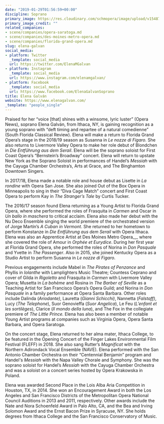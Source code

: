 ```yaml
---
date: "2019-01-29T01:56:59+00:00"
discipline: Soprano
primary_image: https://res.cloudinary.com/schmopera/image/upload/v1548726923/media/2019/01/ElenaGalvan.jpg
primary_image_credit: ""
related_companies:
- scene/companies/opera-saratoga.md
- scene/companies/des-moines-metro-opera.md
- scene/companies/florida-grand-opera.md
slug: elena-galvan
social_media:
- platform: Twitter
  _template: social_media
  url: https://twitter.com/ElenaMGalvan
- platform: Instagram
  _template: social_media
  url: https://www.instagram.com/elenamgalvan/
- platform: Facebook
  _template: social_media
  url: https://www.facebook.com/ElenaGalvanSoprano
title: Elena Galván
website: https://www.elenagalvan.com/
_template: "people_single"
---
```

Praised for her “voice \[that\] shines with a winsome, lyric luster” (Opera News), soprano Elena Galván, from Ithaca, NY, is gaining recognition as a young soprano with “deft timing and repartee of a natural comedienne” (South Florida Classical Review). Elena will make a return to Florida Grand Opera’s stage in the 2018/19 season as Susanna in _Le nozze di Figaro._ She also returns to Livermore Valley Opera to make her role debut of Blondchen in _Die Entführung aus dem Serail_. Elena will be the soprano soloist for First Coast Opera’s “Bernstein’s Broadway” concert. Elena will return to upstate New York as the Soprano Soloist in performances of Handel’s _Messiah_ with the Cayuga Chamber Orchestra’s, Arts at Grace, and The Binghamton Downtown Singers.

In 2017/18, Elena made a notable role and house debut as Lisette in _La rondine_ with Opera San Jose. She also joined Out of the Box Opera in Minneapolis to sing in their “Diva Cage Match” concert and First Coast Opera to perform Kay in _The Stranger’s Tale_ by Curtis Tucker.

The 2016/17 season found Elena returning as a Young Artist to Florida Grand Opera, where she performed the roles of Frasquita in _Carmen_ and Oscar in _Un ballo in maschera_ to critical acclaim. Elena also made her debut with the Nu Deco Ensemble singing the world premiere of the orchestrated version of Jorge Martín’s _A Cuban in Vermont_. She returned to her hometown to perform Konstanze in _Die Entführung aus dem Serail_ with Opera Ithaca. Elena was also an Apprentice Artist at Des Moines Metro Opera_,_ where she covered the role of Amour in _Orphée et Eurydice_. During her first year at Florida Grand Opera, she performed the roles of Norina in _Don Pasquale_ and Yvette in _The Passenger_. Also in 2015, she joined Kentucky Opera as a Studio Artist to perform Susanna in _Le nozze di Figaro_.

Previous engagements include Mabel in _The Pirates of Penzance_ and Phyllis in _Iolanthe_ with Lamplighters Music Theatre; Countess Ceprano and cover of Gilda in _Rigoletto_ and Frasquita in _Carmen_ with Livermore Valley Opera; Musetta in _La bohème_ and Rosina in _The Barber of Seville_ as a Teaching Artist for San Francisco Opera’s Opera Guild; and Norina in _Don Pasquale_ in a family performance at Opera Santa Barbara. Other roles include Dalinda (_Ariodante)_, Lauretta (_Gianni Schicchi)_, Nannetta (_Falstaff)_, Lucy (_The Telephone_), Suor Genovieffa (_Suor Angelica_), Le Feu (_L’enfant et les sortilèges_), Clarice (_Il mondo della luna_), and The Fox in the collegiate premiere of _The Little Prince._ Elena has also been a member of notable Young Artist programs at companies such as Virginia Opera, Opera Santa Barbara, and Opera Saratoga.

On the concert stage, Elena returned to her alma mater, Ithaca College, to be featured in the Opening Concert of the Finger Lakes Environmental Film Festival (FLEFF) in 2018. She also sang Rutter’s _Magnificat_ with the Northern Adirondack Vocal Ensemble (NAVE). Elena performed with the San Antonio Chamber Orchestra on their “Centennial Benjamin” program and Handel's _Messiah_ with the Napa Valley Chorale and Symphony. She was the soprano soloist for Handel’s _Messiah_ with the Cayuga Chamber Orchestra and was a soloist on a concert series hosted by Opera Krakowska in Poland. 

Elena was awarded Second Place in the Lois Alba Aria Competition in Houston, TX, in 2014. She won an Encouragement Award in both the Los Angeles and San Francisco Districts of the Metropolitan Opera National Council Auditions in 2013 and 2011, respectively. Other awards include the Nate and Nora Schoenfeld Award in Palo Alto, CA, and the Bea and Irving Solomon Award and the Ernst Bacon Prize in Syracuse, NY. She holds degrees from Ithaca College and the San Francisco Conservatory of Music.